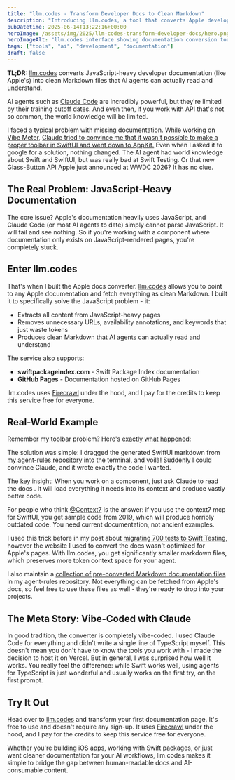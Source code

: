 ```yaml
---
title: "llm.codes - Transform Developer Docs to Clean Markdown"
description: "Introducing llm.codes, a tool that converts Apple developer documentation and other technical docs into clean, LLM-friendly Markdown format for better AI integration."
pubDatetime: 2025-06-14T13:22:16+00:00
heroImage: /assets/img/2025/llm-codes-transform-developer-docs/hero.png
heroImageAlt: "llm.codes interface showing documentation conversion tool"
tags: ["tools", "ai", "development", "documentation"]
draft: false
---
```


**TL;DR:** <a href="https://llm.codes" target="_blank">llm.codes</a> converts JavaScript-heavy developer documentation (like Apple's) into clean Markdown files that AI agents can actually read and understand.

AI agents such as [Claude Code](/posts/2025/claude-code-is-my-computer) are incredibly powerful, but they're limited by their training cutoff dates. And even then, if you work with API that's not so common, the world knowledge will be limited.

I faced a typical problem with missing documentation. While working on <a href="https://vibemeter.ai/" target="_blank">Vibe Meter</a>, [Claude tried to convince me that it wasn't possible to make a proper toolbar in SwiftUI and went down to AppKit.](https://x.com/steipete/status/1933819029224931619) Even when I asked it to google for a solution, nothing changed. The AI agent had world knowledge about Swift and SwiftUI, but was really bad at Swift Testing. Or that new Glass-Button API Apple just announced at WWDC 2026? It has no clue.

## The Real Problem: JavaScript-Heavy Documentation

The core issue? Apple's documentation heavily uses JavaScript, and Claude Code (or most AI agents to date) simply cannot parse JavaScript. It will fail and see nothing. So if you're working with a component where documentation only exists on JavaScript-rendered pages, you're completely stuck.

## Enter llm.codes

That's when I built the Apple docs converter. <a href="https://llm.codes" target="_blank">llm.codes</a> allows you to point to any Apple documentation and fetch everything as clean Markdown. I built it to specifically solve the JavaScript problem - it:

- Extracts all content from JavaScript-heavy pages
- Removes unnecessary URLs, availability annotations, and keywords that just waste tokens
- Produces clean Markdown that AI agents can actually read and understand

The service also supports:
- **swiftpackageindex.com** - Swift Package Index documentation
- **GitHub Pages** - Documentation hosted on GitHub Pages

llm.codes uses <a href="https://www.firecrawl.dev/referral?rid=9CG538BE" target="_blank">Firecrawl</a> under the hood, and I pay for the credits to keep this service free for everyone.

## Real-World Example

Remember my toolbar problem? Here's [exactly what happened](https://x.com/steipete/status/1933819029224931619):

The solution was simple: I dragged the generated SwiftUI markdown from [my agent-rules repository](https://github.com/steipete/agent-rules/blob/main/docs/swiftui.md) into the terminal, and voilà! Suddenly I could convince Claude, and it wrote exactly the code I wanted.

The key insight: When you work on a component, just ask Claude to read the docs <file name>. It will load everything it needs into its context and produce vastly better code.

For people who think [@Context7](https://x.com/Context7AI) is the answer: if you use the context7 mcp for SwiftUI, you get sample code from 2019, which will produce horribly outdated code. You need current documentation, not ancient examples.

I used this trick before in my post about [migrating 700 tests to Swift Testing](https://steipete.me/posts/2025/migrating-700-tests-to-swift-testing), however the website I used to convert the docs wasn't optimized for Apple's pages. With llm.codes, you get significantly smaller markdown files, which preserves more token context space for your agent.

I also maintain a [collection of pre-converted Markdown documentation files](https://github.com/steipete/agent-rules/tree/main/docs) in my agent-rules repository. Not everything can be fetched from Apple's docs, so feel free to use these files as well - they're ready to drop into your projects.

## The Meta Story: Vibe-Coded with Claude

In good tradition, the converter is completely vibe-coded. I used Claude Code for everything and didn't write a single line of TypeScript myself. This doesn't mean you don't have to know the tools you work with - I made the decision to host it on Vercel. But in general, I was surprised how well it works. You really feel the difference: while Swift works well, using agents for TypeScript is just wonderful and usually works on the first try, on the first prompt.

## Try It Out

Head over to <a href="https://llm.codes" target="_blank">llm.codes</a> and transform your first documentation page. It's free to use and doesn't require any sign-up. It uses <a href="https://www.firecrawl.dev/referral?rid=9CG538BE" target="_blank">Firecrawl</a> under the hood, and I pay for the credits to keep this service free for everyone.

Whether you're building iOS apps, working with Swift packages, or just want cleaner documentation for your AI workflows, llm.codes makes it simple to bridge the gap between human-readable docs and AI-consumable content.
